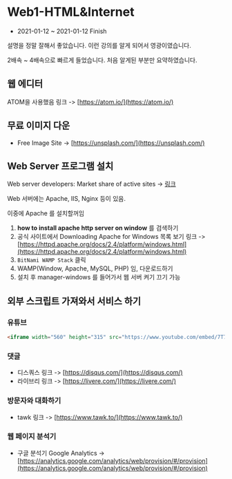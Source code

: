 # Web1-HTML&Internet

- 2021-01-12 ~ 2021-01-12 Finish

설명을 정말 잘해서 좋았습니다. 이런 강의를 알게 되어서 영광이였습니다.

2배속 ~ 4배속으로 빠르게 들었습니다. 처음 알게된 부분만 요약하였습니다.

## 웹 에디터

ATOM을 사용했음 링크 -> [https://atom.io/](https://atom.io/)

## 무료 이미지 다운

- Free Image Site -> [https://unsplash.com/](https://unsplash.com/)

## Web Server 프로그램 설치

Web server developers: Market share of active sites -> [링크](https://news.netcraft.com/archives/category/web-server-survey/)

Web 서버에는 Apache, IIS, Nginx 등이 있음.

이중에 Apache 를 설치할꺼임

1. **how to install apache http server on window** 를 검색하기
2. 공식 사이트에서 Downloading Apache for Windows 목록 보기 링크 -> [https://httpd.apache.org/docs/2.4/platform/windows.html](https://httpd.apache.org/docs/2.4/platform/windows.html)
3. `BitNami WAMP Stack` 클릭
4. WAMP(Window, Apache, MySQL, PHP) 임,  다운로드하기
5. 설치 후 manager-windows 를 들어가서 웹 서버 켜기 끄기 가능

## 외부 스크립트 가져와서 서비스 하기

### 유튜브

```html
<iframe width="560" height="315" src="https://www.youtube.com/embed/7T7r_oSp0SE?controls=0" frameborder="0" allow="accelerometer; autoplay; clipboard-write; encrypted-media; gyroscope; picture-in-picture" allowfullscreen></iframe>
```

### 댓글

- 디스쿼스 링크 -> [https://disqus.com/](https://disqus.com/)
- 라이브리 링크 -> [https://livere.com/](https://livere.com/)

### 방문자와 대화하기

- tawk 링크 -> [https://www.tawk.to/](https://www.tawk.to/)

### 웹 페이지 분석기

- 구글 분석기 Google Analytics -> [https://analytics.google.com/analytics/web/provision/#/provision](https://analytics.google.com/analytics/web/provision/#/provision)